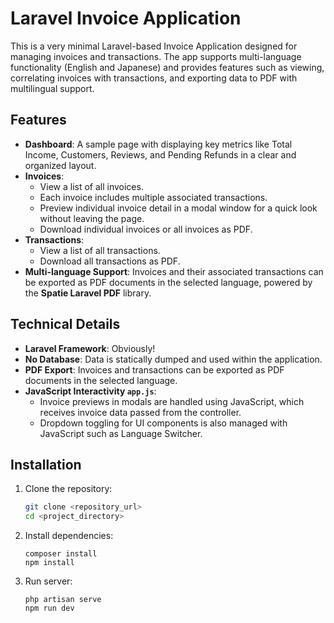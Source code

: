 # Laravel Invoice Application

This is a very minimal Laravel-based Invoice Application designed for managing invoices and transactions. The app supports multi-language functionality (English and Japanese) and provides features such as viewing, correlating invoices with transactions, and exporting data to PDF with multilingual support.

## Features

-   **Dashboard**: A sample page with displaying key metrics like Total Income, Customers, Reviews, and Pending Refunds in a clear and organized layout.
-   **Invoices**:
    -   View a list of all invoices.
    -   Each invoice includes multiple associated transactions.
    -   Preview individual invoice detail in a modal window for a quick look without leaving the page.
    -   Download individual invoices or all invoices as PDF.
-   **Transactions**:
    -   View a list of all transactions.
    -   Download all transactions as PDF.
-   **Multi-language Support**: Invoices and their associated transactions can be exported as PDF documents in the selected language, powered by the **Spatie Laravel PDF** library.

## Technical Details

-   **Laravel Framework**: Obviously!
-   **No Database**: Data is statically dumped and used within the application.
-   **PDF Export**: Invoices and transactions can be exported as PDF documents in the selected language.
-   **JavaScript Interactivity `app.js`**:
    -   Invoice previews in modals are handled using JavaScript, which receives invoice data passed from the controller.
    -   Dropdown toggling for UI components is also managed with JavaScript such as Language Switcher.

## Installation

1. Clone the repository:
    ```bash
    git clone <repository_url>
    cd <project_directory>
    ```
2. Install dependencies:
    ```
    composer install
    npm install
    ```
3. Run server:
    ```
    php artisan serve
    npm run dev
    ```
